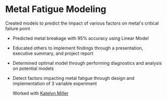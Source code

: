 # Metal Fatigue Modeling
Created models to predict the impact of various factors on metal's critical failure point

- Predicted metal breakage with 95% accuracy using Linear Model 
- Educated others to implement findings through a presentation, executive summary, and project report
- Determined optimal model through performing diagnostics and analysis on potential models
- Detect factors impacting metal fatigue through design and implementation of 3 variable experiment

  Worked with [Katelyn Miller](https://www.linkedin.com/in/katelyn-m-miller/)
